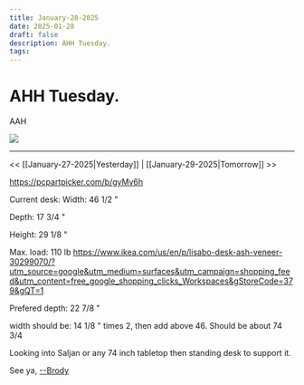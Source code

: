 ```yaml
---
title: January-28-2025
date: 2025-01-28
draft: false
description: AHH Tuesday.
tags:
---
```


<div class="article-header green-white">

<div>

<div class="decorative-element"></div>

# AHH Tuesday.

AAH

</div>

<img loading="lazy" role="img" src="./cat_excited.png">

</div>

---
<< [[January-27-2025|Yesterday]] 
| [[January-29-2025|Tomorrow]] >>

https://pcpartpicker.com/b/gyMv6h

Current desk:
Width: 46 1/2 "

Depth: 17 3/4 "

Height: 29 1/8 "

Max. load: 110 lb
https://www.ikea.com/us/en/p/lisabo-desk-ash-veneer-30299070/?utm_source=google&utm_medium=surfaces&utm_campaign=shopping_feed&utm_content=free_google_shopping_clicks_Workspaces&gStoreCode=379&gQT=1

Prefered depth: 22 7/8 "

width should be: 14 1/8 " times 2, then add above 46.
Should be about 74 3/4

Looking into Saljan or any 74 inch tabletop
then standing desk to support it.

See ya, <a target="_blank" rel="noopener noreferrer" href="https://www.brodypen.com/">--Brody<a>
